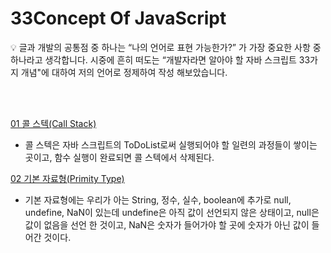 # 33Concept Of JavaScript

<aside>
💡 글과 개발의 공통점 중 하나는 “나의 언어로 표현 가능한가?” 가 가장 중요한 사항 중 하나라고 생각합니다. 시중에 흔히 떠도는 “개발자라면 알아야 할 자바 스크립트 33가지 개념"에 대하여 저의 언어로 정제하여 작성 해보았습니다.

</aside>

<br><br>

[01 콜 스텍(Call Stack)](https://blog.naver.com/lh0156/222678065208)

 - 콜 스텍은 자바 스크립트의 ToDoList로써 실행되어야 할 일련의 과정들이 쌓이는 곳이고, 함수 실행이 완료되면 콜 스텍에서 삭제된다.

[02 기본 자료형(Primity Type)](https://blog.naver.com/lh0156/222680256780)

 - 기본 자료형에는 우리가 아는 String, 정수, 실수, boolean에 추가로 null, undefine, NaN이 있는데 undefine은 아직 값이 선언되지 않은 상태이고, null은 값이 없음을 선언 한 것이고, NaN은 숫자가 들어가야 할 곳에 숫자가 아닌 값이 들어간 것이다.
